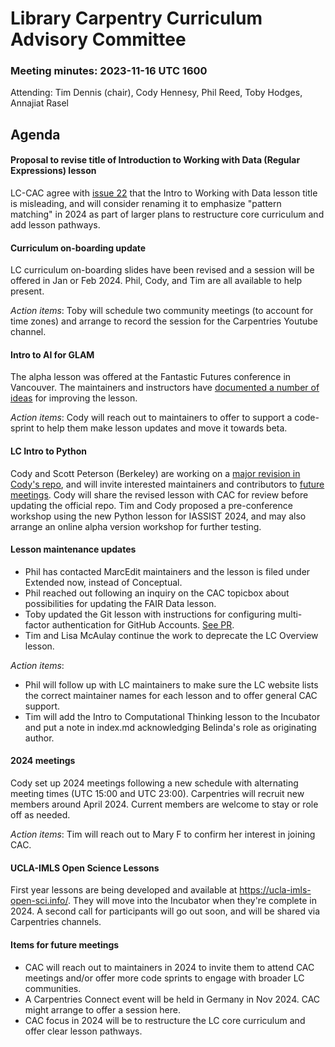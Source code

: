 # Library Carpentry Curriculum Advisory Committee 
### Meeting minutes: 2023-11-16 UTC 1600 

Attending: Tim Dennis (chair), Cody Hennesy, Phil Reed, Toby Hodges, Annajiat Rasel

## Agenda

#### Proposal to revise title of Introduction to Working with Data (Regular Expressions) lesson

LC-CAC agree with [issue 22](https://github.com/LibraryCarpentry/curriculum-advisors/issues/22) that the Intro to Working with Data lesson title is misleading, and will consider renaming it to emphasize "pattern matching" in 2024 as part of larger plans to restructure core curriculum and add lesson pathways. 

#### Curriculum on-boarding update 
LC curriculum on-boarding slides have been revised and a session will be offered in Jan or Feb 2024. Phil, Cody, and Tim are all available to help present. 

*Action items*: Toby will schedule two community meetings (to account for time zones) and arrange to record the session for the Carpentries Youtube channel.

#### Intro to AI for GLAM
The alpha lesson was offered at the Fantastic Futures conference in Vancouver. The maintainers and instructors have [documented a number of ideas](https://github.com/carpentries-incubator/machine-learning-librarians-archivists/issues/82) for improving the lesson. 

*Action items*:
Cody will reach out to maintainers to offer to support a code-sprint to help them make lesson updates and move it towards beta.

#### LC Intro to Python
Cody and Scott Peterson (Berkeley) are working on a [major revision in Cody's repo](https://github.com/chennesy/lc-python-intro), and will invite interested maintainers and contributors to [future meetings](https://pad.carpentries.org/lc-python-maintainers). Cody will share the revised lesson with CAC for review before updating the official repo. Tim and Cody proposed a pre-conference workshop using the new Python lesson for IASSIST 2024, and may also arrange an online alpha version workshop for further testing.

#### Lesson maintenance updates
- Phil has contacted MarcEdit maintainers and the lesson is filed under Extended now, instead of Conceptual. 
- Phil reached out following an inquiry on the CAC topicbox about possibilities for updating the FAIR Data lesson.
- Toby updated the Git lesson with instructions for configuring multi-factor authentication for GitHub Accounts. [See PR](https://github.com/LibraryCarpentry/lc-git/pull/152/files). 
- Tim and Lisa McAulay continue the work to deprecate the LC Overview lesson.

*Action items*:

- Phil will follow up with LC maintainers to make sure the LC website lists the correct maintainer names for each lesson and to offer general CAC support.
- Tim will add the Intro to Computational Thinking lesson to the Incubator and put a note in index.md acknowledging Belinda's role as originating author.

#### 2024 meetings
Cody set up 2024 meetings following a new schedule with alternating meeting times (UTC 15:00 and UTC 23:00). Carpentries will recruit new members around April 2024. Current members are welcome to stay or role off as needed. 

*Action items*: Tim will reach out to Mary F to confirm her interest in joining CAC.

#### UCLA-IMLS Open Science Lessons
First year lessons are being developed and available at https://ucla-imls-open-sci.info/. They will move into the Incubator when they're complete in 2024. A second call for participants will go out soon, and will be shared via Carpentries channels.

#### Items for future meetings
- CAC will reach out to maintainers in 2024 to invite them to attend CAC meetings and/or offer more code sprints to engage with broader LC communities. 
- A Carpentries Connect event will be held in Germany in Nov 2024. CAC might arrange to offer a session here. 
- CAC focus in 2024 will be to restructure the LC core curriculum and offer clear lesson pathways.

